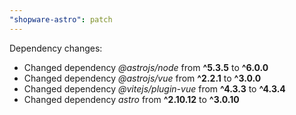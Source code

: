 ```yaml
---
"shopware-astro": patch
---
```


Dependency changes:

- Changed dependency _@astrojs/node_ from **^5.3.5** to **^6.0.0**
- Changed dependency _@astrojs/vue_ from **^2.2.1** to **^3.0.0**
- Changed dependency _@vitejs/plugin-vue_ from **^4.3.3** to **^4.3.4**
- Changed dependency _astro_ from **^2.10.12** to **^3.0.10**
